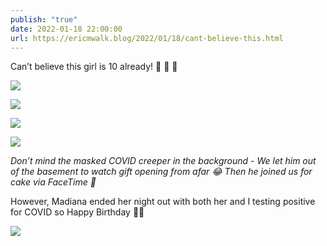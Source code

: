 ```yaml
---
publish: "true"
date: 2022-01-18 22:00:00
url: https://ericmwalk.blog/2022/01/18/cant-believe-this.html
---
```


Can’t believe this girl is 10 already! 🥳 🎂 🎉

![](https://ericmwalk.blog/uploads/2022/b8ffc7a177.jpg)

![](https://ericmwalk.blog/uploads/2022/1c1985803b.jpg)

![](https://ericmwalk.blog/uploads/2022/6318bf4df6.jpg)

![](https://ericmwalk.blog/uploads/2022/46b5c575a4.jpg)

*Don’t mind the masked COVID creeper in the background - We let him out of the basement to watch gift opening from afar 😂 Then he joined us for cake via FaceTime 🤪*

However, Madiana ended her night out with both her and I testing positive for COVID so Happy Birthday 🤷‍♂️

![](https://ericmwalk.blog/uploads/2022/4e8fed1ea8.jpg)
